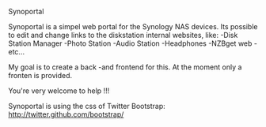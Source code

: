 Synoportal

Synoportal is a simpel web portal for the Synology NAS devices.
Its possible to edit and change links to the diskstation internal websites, like:
-Disk Station Manager
-Photo Station
-Audio Station
-Headphones
-NZBget web 
-etc...

My goal is to create a back -and frontend for this.
At the moment only a fronten is provided.

You're very welcome to help !!!

Synoportal is using the css of Twitter Bootstrap: http://twitter.github.com/bootstrap/
